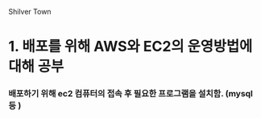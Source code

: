 Shilver Town

# 1. 배포를 위해 AWS와 EC2의 운영방법에 대해 공부
### 배포하기 위해 ec2 컴퓨터의 접속 후 필요한 프로그램을 설치함. (mysql 등 )
